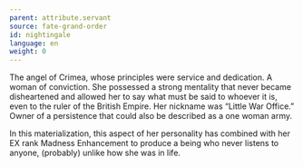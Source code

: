 ```yaml
---
parent: attribute.servant
source: fate-grand-order
id: nightingale
language: en
weight: 0
---
```


The angel of Crimea, whose principles were service and dedication.
A woman of conviction. She possessed a strong mentality that never became disheartened and allowed her to say what must be said to whoever it is, even to the ruler of the British Empire.
Her nickname was “Little War Office.” Owner of a persistence that could also be described as a one woman army.

In this materialization, this aspect of her personality has combined with her EX rank Madness Enhancement to produce a being who never listens to anyone, (probably) unlike how she was in life.
